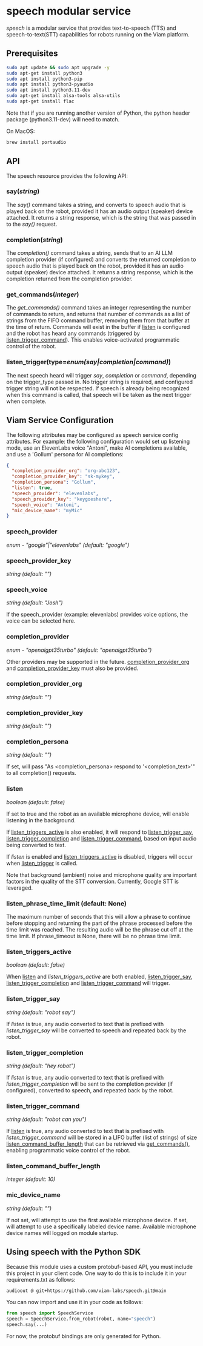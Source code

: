 # speech modular service

*speech* is a modular service that provides text-to-speech (TTS) and speech-to-text(STT) capabilities for robots running on the Viam platform.

## Prerequisites

``` bash
sudo apt update && sudo apt upgrade -y
sudo apt-get install python3
sudo apt install python3-pip
sudo apt install python3-pyaudio
sudo apt install python3.11-dev
sudo apt-get install alsa-tools alsa-utils
sudo apt-get install flac
```

Note that if you are running another version of Python, the python header package (python3.11-dev) will need to match.

On MacOS:

``` bash
brew install portaudio
```

## API

The speech resource provides the following API:

### say(*string*)

The *say()* command takes a string, and converts to speech audio that is played back on the robot, provided it has an audio output (speaker) device attached.
It returns a string response, which is the string that was passed in to the *say()* request.


### completion(*string*)

The *completion()* command takes a string, sends that to an AI LLM completion provider (if configured) and converts the returned completion to speech audio that is played back on the robot, provided it has an audio output (speaker) device attached.
It returns a string response, which is the completion returned from the completion provider.

### get_commands(*integer*)

The *get_commands()* command takes an integer representing the number of commands to return, and returns that number of commands as a list of strings from the FIFO command buffer, removing them from that buffer at the time of return.
Commands will exist in the buffer if [listen](#listen) is configured and the robot has heard any commands (triggered by [listen_trigger_command](#listen_trigger_command)).
This enables voice-activated programmatic control of the robot.

### listen_trigger(type=*enum(say|completion|command)*)

The next speech heard will trigger *say*, *completion* or *command*, depending on the trigger_type passed in.
No trigger string is required, and configured trigger string will not be respected.
If speech is already being recognized when this command is called, that speech will be taken as the next trigger when complete.

## Viam Service Configuration

The following attributes may be configured as speech service config attributes.
For example: the following configuration would set up listening mode, use an ElevenLabs voice "Antoni", make AI completions available, and use a 'Gollum' persona for AI completions:

``` json
{
  "completion_provider_org": "org-abc123",
  "completion_provider_key": "sk-mykey",
  "completion_persona": "Gollum",
  "listen": true,
  "speech_provider": "elevenlabs",
  "speech_provider_key": "keygoeshere",
  "speech_voice": "Antoni",
  "mic_device_name": "myMic"
}
```

### speech_provider

*enum - "google"|"elevenlabs" (default: "google")*

### speech_provider_key

*string (default: "")*

### speech_voice

*string (default: "Josh")*

If the speech_provider (example: elevenlabs) provides voice options, the voice can be selected here.

### completion_provider

*enum - "openaigpt35turbo" (default: "openaigpt35turbo")*

Other providers may be supported in the future.  [completion_provider_org](#completion_provider_org) and [completion_provider_key](#completion_provider_key) must also be provided.

### completion_provider_org

*string (default: "")*

### completion_provider_key

*string (default: "")*

### completion_persona

*string (default: "")*

If set, will pass "As <completion_persona> respond to '<completion_text>'" to all completion() requests.

### listen

*boolean (default: false)*

If set to true and the robot as an available microphone device, will enable listening in the background.

If [listen_triggers_active](#listen_triggers_active) is also enabled, it will respond to [listen_trigger_say](#listen_trigger_say), [listen_trigger_completion](#listen_trigger_completion) and [listen_trigger_command](#listen_trigger_command), based on input audio being converted to text.

If *listen* is enabled and [listen_triggers_active](#listen_triggers_active) is disabled, triggers will occur when [listen_trigger](#listen_trigger) is called.

Note that background (ambient) noise and microphone quality are important factors in the quality of the STT conversion.
Currently, Google STT is leveraged.

### listen_phrase_time_limit (default: None)

The maximum number of seconds that this will allow a phrase to continue before stopping and returning the part of the phrase processed before the time limit was reached. The resulting audio will be the phrase cut off at the time limit. If phrase_timeout is None, there will be no phrase time limit.

### listen_triggers_active

*boolean (default: false)*

When [listen](#listen) and *listen_triggers_active* are both enabled, [listen_trigger_say](#listen_trigger_say), [listen_trigger_completion](#listen_trigger_completion) and [listen_trigger_command](#listen_trigger_command) will trigger.

### listen_trigger_say

*string (default: "robot say")*

If *listen* is true, any audio converted to text that is prefixed with *listen_trigger_say* will be converted to speech and repeated back by the robot.

### listen_trigger_completion

*string (default: "hey robot")*

If *listen* is true, any audio converted to text that is prefixed with *listen_trigger_completion* will be sent to the completion provider (if configured), converted to speech, and repeated back by the robot.

### listen_trigger_command

*string (default: "robot can you")*

If [listen](#listen) is true, any audio converted to text that is prefixed with *listen_trigger_command* will be stored in a LIFO buffer (list of strings) of size [listen_command_buffer_length](#listen_command_buffer_length) that can be retrieved via [get_commands()](#get_commandsinteger), enabling programmatic voice control of the robot.

### listen_command_buffer_length

*integer (default: 10)*

### mic_device_name

*string (default: "")*

If not set, will attempt to use the first available microphone device.
If set, will attempt to use a specifically labeled device name.
Available microphone device names will logged on module startup.

## Using speech with the Python SDK

Because this module uses a custom protobuf-based API, you must include this project in your client code.  One way to do this is to include it in your requirements.txt as follows:

``` txt
audioout @ git+https://github.com/viam-labs/speech.git@main
```

You can now import and use it in your code as follows:

``` python
from speech import SpeechService
speech = SpeechService.from_robot(robot, name="speech")
speech.say(...)
```

For now, the protobuf bindings are only generated for Python.
